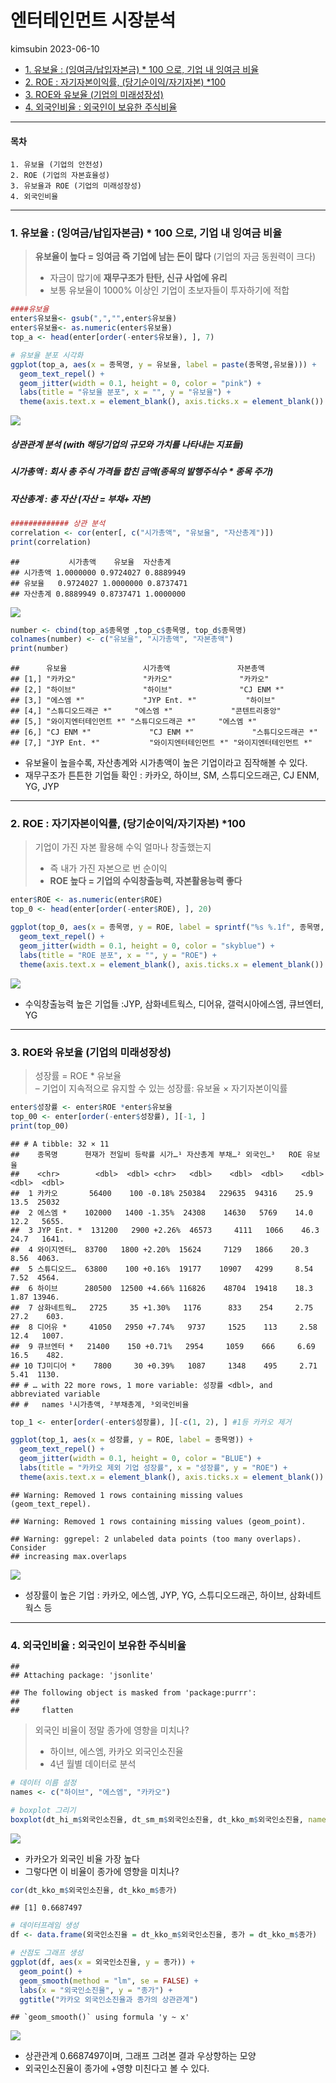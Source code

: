 엔터테인먼트 시장분석
================
kimsubin
2023-06-10

- <a href="#1-유보율--잉여금납입자본금--100-으로-기업-내-잉여금-비율"
  id="toc-1-유보율--잉여금납입자본금--100-으로-기업-내-잉여금-비율">1.
  유보율 : (잉여금/납입자본금) * 100 으로, 기업 내 잉여금 비율</a>
- <a href="#2-roe--자기자본이익률-당기순이익자기자본-100"
  id="toc-2-roe--자기자본이익률-당기순이익자기자본-100">2. ROE :
  자기자본이익률, (당기순이익/자기자본) *100</a>
- <a href="#3-roe와-유보율-기업의-미래성장성"
  id="toc-3-roe와-유보율-기업의-미래성장성">3. ROE와 유보율 (기업의
  미래성장성)</a>
- <a href="#4-외국인비율--외국인이-보유한-주식비율"
  id="toc-4-외국인비율--외국인이-보유한-주식비율">4. 외국인비율 : 외국인이
  보유한 주식비율</a>

------------------------------------------------------------------------

#### 목차

    1. 유보율 (기업의 안전성) 
    2. ROE (기업의 자본효율성)
    3. 유보율과 ROE (기업의 미래성장성)
    4. 외국인비율 

------------------------------------------------------------------------

### 1. 유보율 : (잉여금/납입자본금) \* 100 으로, 기업 내 잉여금 비율

> **유보율이 높다 = 잉여금 즉 기업에 남는 돈이 많다** (기업의 자금
> 동원력이 크다)  
> - 자금이 많기에 **재무구조가 탄탄, 신규 사업에 유리**  
> - 보통 유보율이 1000% 이상인 기업이 초보자들이 투자하기에 적합

``` r
####유보율
enter$유보율<- gsub(",","",enter$유보율)
enter$유보율<- as.numeric(enter$유보율)
top_a <- head(enter[order(-enter$유보율), ], 7)

# 유보율 분포 시각화
ggplot(top_a, aes(x = 종목명, y = 유보율, label = paste(종목명,유보율))) +
  geom_text_repel() +
  geom_jitter(width = 0.1, height = 0, color = "pink") +
  labs(title = "유보율 분포", x = "", y = "유보율") +
  theme(axis.text.x = element_blank(), axis.ticks.x = element_blank())
```

![](final10_files/figure-gfm/start-1.png)<!-- -->

##### 상관관계 분석 (with 해당기업의 규모와 가치를 나타내는 지표들)

##### 시가총액 : 회사 총 주식 가격들 합친 금액(종목의 발행주식수 \* 종목 주가)

##### 자산총계 : 총 자산 (자산 = 부채+ 자본)

``` r
############# 상관 분석
correlation <- cor(enter[, c("시가총액", "유보율", "자산총계")])
print(correlation)
```

    ##           시가총액    유보율  자산총계
    ## 시가총액 1.0000000 0.9724027 0.8889949
    ## 유보율   0.9724027 1.0000000 0.8737471
    ## 자산총계 0.8889949 0.8737471 1.0000000

![](final10_files/figure-gfm/nine-1.png)<!-- -->

``` r
number <- cbind(top_a$종목명 ,top_c$종목명, top_d$종목명)
colnames(number) <- c("유보율", "시가총액", "자본총액")
print(number)
```

    ##      유보율                 시가총액               자본총액              
    ## [1,] "카카오"               "카카오"               "카카오"              
    ## [2,] "하이브"               "하이브"               "CJ ENM *"            
    ## [3,] "에스엠 *"             "JYP Ent. *"           "하이브"              
    ## [4,] "스튜디오드래곤 *"     "에스엠 *"             "콘텐트리중앙"        
    ## [5,] "와이지엔터테인먼트 *" "스튜디오드래곤 *"     "에스엠 *"            
    ## [6,] "CJ ENM *"             "CJ ENM *"             "스튜디오드래곤 *"    
    ## [7,] "JYP Ent. *"           "와이지엔터테인먼트 *" "와이지엔터테인먼트 *"

- 유보율이 높을수록, 자산총계와 시가총액이 높은 기업이라고 짐작해볼 수
  있다.  
- 재무구조가 튼튼한 기업들 확인 : 카카오, 하이브, SM, 스튜디오드래곤, CJ
  ENM, YG, JYP

------------------------------------------------------------------------

### 2. ROE : 자기자본이익률, (당기순이익/자기자본) \*100

> 기업이 가진 자본 활용해 수익 얼마나 창출했는지  
> - 즉 내가 가진 자본으로 번 순이익  
> - **ROE 높다 = 기업의 수익창출능력, 자본활용능력 좋다**

``` r
enter$ROE <- as.numeric(enter$ROE)
top_0 <- head(enter[order(-enter$ROE), ], 20)

ggplot(top_0, aes(x = 종목명, y = ROE, label = sprintf("%s %.1f", 종목명, ROE))) +
  geom_text_repel() +
  geom_jitter(width = 0.1, height = 0, color = "skyblue") +
  labs(title = "ROE 분포", x = "", y = "ROE") +
  theme(axis.text.x = element_blank(), axis.ticks.x = element_blank())
```

![](final10_files/figure-gfm/kay-1.png)<!-- -->

- 수익창출능력 높은 기업들 :JYP, 삼화네트웍스, 디어유, 갤럭시아에스엠,
  큐브엔터, YG

------------------------------------------------------------------------

### 3. ROE와 유보율 (기업의 미래성장성)

> 성장률 = ROE \* 유보율  
> – 기업이 지속적으로 유지할 수 있는 성장률: 유보율 × 자기자본이익률

``` r
enter$성장률 <- enter$ROE *enter$유보율
top_00 <- enter[order(-enter$성장률), ][-1, ]
print(top_00)
```

    ## # A tibble: 32 × 11
    ##    종목명      현재가 전일비 등락률 시가…¹ 자산총계 부채…² 외국인…³   ROE 유보율
    ##    <chr>        <dbl>  <dbl> <chr>   <dbl>    <dbl>  <dbl>    <dbl> <dbl>  <dbl>
    ##  1 카카오       56400    100 -0.18% 250384   229635  94316    25.9  13.5  25032 
    ##  2 에스엠 *    102000   1400 -1.35%  24308    14630   5769    14.0  12.2   5655.
    ##  3 JYP Ent. *  131200   2900 +2.26%  46573     4111   1066    46.3  24.7   1641.
    ##  4 와이지엔터…  83700   1800 +2.20%  15624     7129   1866    20.3   8.56  4063.
    ##  5 스튜디오드…  63800    100 +0.16%  19177    10907   4299     8.54  7.52  4564.
    ##  6 하이브      280500  12500 +4.66% 116826    48704  19418    18.3   1.87 13946.
    ##  7 삼화네트웍…   2725     35 +1.30%   1176      833    254     2.75 27.2    603.
    ##  8 디어유 *     41050   2950 +7.74%   9737     1525    113     2.58 12.4   1007.
    ##  9 큐브엔터 *   21400    150 +0.71%   2954     1059    666     6.69 16.5    482.
    ## 10 TJ미디어 *    7800     30 +0.39%   1087     1348    495     2.71  5.41  1130.
    ## # … with 22 more rows, 1 more variable: 성장률 <dbl>, and abbreviated variable
    ## #   names ¹​시가총액, ²​부채총계, ³​외국인비율

``` r
top_1 <- enter[order(-enter$성장률), ][-c(1, 2), ] #1등 카카오 제거

ggplot(top_1, aes(x = 성장률, y = ROE, label = 종목명)) +
  geom_text_repel() +
  geom_jitter(width = 0.1, height = 0, color = "BLUE") +
  labs(title = "카카오 제외 기업 성장률", x = "성장률", y = "ROE") +
  theme(axis.text.x = element_blank(), axis.ticks.x = element_blank())
```

    ## Warning: Removed 1 rows containing missing values (geom_text_repel).

    ## Warning: Removed 1 rows containing missing values (geom_point).

    ## Warning: ggrepel: 2 unlabeled data points (too many overlaps). Consider
    ## increasing max.overlaps

![](final10_files/figure-gfm/sing-1.png)<!-- -->

- 성장률이 높은 기업 : 카카오, 에스엠, JYP, YG, 스튜디오드래곤, 하이브,
  삼화네트웍스 등

------------------------------------------------------------------------

### 4. 외국인비율 : 외국인이 보유한 주식비율

    ## 
    ## Attaching package: 'jsonlite'

    ## The following object is masked from 'package:purrr':
    ## 
    ##     flatten

> 외국인 비율이 정말 종가에 영향을 미치나?  
> - 하이브, 에스엠, 카카오 외국인소진율  
> - 4년 월별 데이터로 분석

``` r
# 데이터 이름 설정
names <- c("하이브", "에스엠", "카카오")

# boxplot 그리기
boxplot(dt_hi_m$외국인소진율, dt_sm_m$외국인소진율, dt_kko_m$외국인소진율, names = names)
```

![](final10_files/figure-gfm/yes-1.png)<!-- -->

- 카카오가 외국인 비율 가장 높다
- 그렇다면 이 비율이 종가에 영향을 미치나?

``` r
cor(dt_kko_m$외국인소진율, dt_kko_m$종가)
```

    ## [1] 0.6687497

``` r
# 데이터프레임 생성
df <- data.frame(외국인소진율 = dt_kko_m$외국인소진율, 종가 = dt_kko_m$종가)

# 산점도 그래프 생성
ggplot(df, aes(x = 외국인소진율, y = 종가)) +
  geom_point() +
  geom_smooth(method = "lm", se = FALSE) +
  labs(x = "외국인소진율", y = "종가") +
  ggtitle("카카오 외국인소진율과 종가의 상관관계")
```

    ## `geom_smooth()` using formula 'y ~ x'

![](final10_files/figure-gfm/true-1.png)<!-- -->

- 상관관계 0.6687497이며, 그래프 그려본 결과 우상향하는 모양
- 외국인소진율이 종가에 +영향 미친다고 볼 수 있다.
